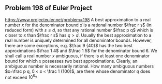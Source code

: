 ## Problem 198 of Euler Project 
https://www.projecteuler.net/problem=198
A best approximation to a real number $x$ for the denominator bound $d$ is a rational number $\frac r s$ (in reduced form) with $s \le d$, so that any rational number $\frac p q$ which is closer to $x$ than $\frac r s$ has $q > d$.
Usually the best approximation to a real number is uniquely determined for all denominator bounds. However, there are some exceptions, e.g. $\frac 9 {40}$ has the two best approximations $\frac 1 4$ and $\frac 1 5$ for the denominator bound $6$.
We shall call a real number $x$ ambiguous, if there is at least one denominator bound for which $x$ possesses two best approximations. Clearly, an ambiguous number is necessarily rational.
How many ambiguous numbers $x=\frac p q, 0 < x < \frac 1 {100}$, are there whose denominator $q$ does not exceed $10^8$?